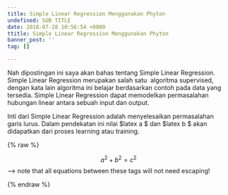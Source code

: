 ```yaml
---
title: Simple Linear Regression Menggunakan Phyton
undefined: SUB TITLE
date: 2018-07-28 10:56:54 +0000
ttitle: Simple Linear Regression Menggunakan Phyton
banner_post: ''
tag: []

---
```

Nah dipostingan ini saya akan bahas tentang Simple Linear Regression. Simple Linear Regression merupakan salah satu  algoritma supervised, dengan kata lain algoritma ini belajar berdasarkan contoh pada data yang tersedia. Simple Linear Regression dapat memodelkan permasalahan hubungan linear antara sebuah input dan output.

Inti dari Simple Linear Regression adalah menyelesaikan permasalahan garis lurus. Dalam pendekatan ini nilai $latex a $ dan $latex b $ akan didapatkan dari proses learning atau training.  

{% raw %}

  $$a^2 + b^2 = c^2$$ --> note that all equations between these tags will not need escaping! 

 {% endraw %}